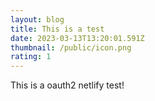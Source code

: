 ```yaml
---
layout: blog
title: This is a test
date: 2023-03-13T13:20:01.591Z
thumbnail: /public/icon.png
rating: 1
---
```

This is a oauth2 netlify test!